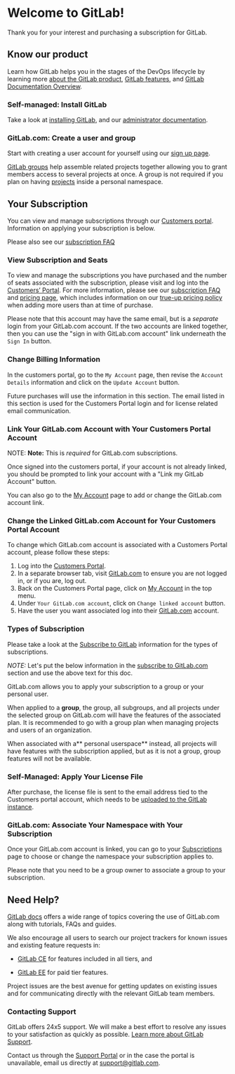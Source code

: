 # Welcome to GitLab!

Thank you for your interest and purchasing a subscription for GitLab.

## Know our product

Learn how GitLab helps you in the stages of the DevOps lifecycle by learning more [about the GitLab product](https://about.gitlab.com/product/), [GitLab features](https://about.gitlab.com/features/), and [GitLab Documentation Overview](../README.md).

### Self-managed: Install GitLab

Take a look at [installing GitLab](https://about.gitlab.com/install/), and our [administrator documentation](../administration/index.md).

### GitLab.com: Create a user and group

Start with creating a user account for yourself using our [sign up page](https://gitlab.com/users/sign_in#register-pane).

[GitLab groups](../user/group/index.md) help assemble related projects together allowing you to grant members access to several projects at once. A group is not required if you plan on having [projects](../user/project/) inside a personal namespace.

## Your Subscription

You can view and manage subscriptions through our [Customers portal](https://customers.gitlab.com/). Information on applying your subscription is below.

Please also see our [subscription FAQ](https://about.gitlab.com/pricing/licensing-faq/)

### View Subscription and Seats

To view and manage the subscriptions you have purchased and the number of seats associated with the subscription, please visit and log into the [Customers’ Portal](https://customers.gitlab.com/subscriptions). For more information, please see our [subscription FAQ](https://about.gitlab.com/pricing/licensing-faq/) and [pricing page](https://about.gitlab.com/pricing/), which includes information on our [true-up pricing policy](https://about.gitlab.com/handbook/product/pricing/#true-up-pricing) when adding more users than at time of purchase.

Please note that this account may have the same email, but is a _separate_ login from your GitLab.com account. If the two accounts are linked together, then you can use the "sign in with GitLab.com account" link underneath the `Sign In` button.

### Change Billing Information

In the customers portal, go to the `My Account` page, then revise the `Account Details` information and click on the `Update Account` button. 

Future purchases will use the information in this section. The email listed in this section is used for the Customers Portal login and for license related email communication.

### Link Your GitLab.com Account with Your Customers Portal Account

NOTE: **Note:** This is *required* for GitLab.com subscriptions.

Once signed into the customers portal, if your account is not already linked, you should be prompted to link your account with a "Link my GitLab Account" button.

You can also go to the [My Account](https://customers.gitlab.com/customers/edit) page to add or change the GitLab.com account link.

### Change the Linked GitLab.com Account for Your Customers Portal Account

To change which GitLab.com account is associated with a Customers Portal account, please follow these steps:

1. Log into the [Customers Portal](https://customers.gitlab.com/customers/sign_in).
1. In a separate browser tab, visit [GitLab.com](https://gitlab.com) to ensure you are not logged in, or if you are, log out.
1. Back on the Customers Portal page, click on [My Account](https://customers.gitlab.com/customers/edit) in the top menu.
1. Under `Your GitLab.com account`, click on `Change linked account` button.
1. Have the user you want associated log into their [GitLab.com](https://gitlab.com) account.

### Types of Subscription

Please take a look at the [Subscribe to GitLab](https://docs.gitlab.com/ee/README.html#subscribe-to-gitlab) information for the types of subscriptions.

*NOTE:* Let's put the below information in the [subscribe to GitLab.com](https://docs.gitlab.com/ee/README.html#gitlabcom) section and use the above text for this doc.

GitLab.com allows you to apply your subscription to a group or your personal user.

When applied to a **group**, the group, all subgroups, and all projects under the selected group on GitLab.com will have the features of the associated plan. It is recommended to go with a group plan when managing projects and users of an organization.

When associated with a** personal userspace** instead, all projects will have features with the subscription applied, but as it is not a group, group features will not be available.

### Self-Managed: Apply Your License File

After purchase, the license file is sent to the email address tied to the Customers portal account, which needs to be [uploaded to the GitLab instance](https://docs.gitlab.com/ee/user/admin_area/license.html#uploading-your-license).

### GitLab.com: Associate Your Namespace with Your Subscription

Once your GitLab.com account is linked, you can go to your [Subscriptions](https://customers.gitlab.com/subscriptions) page to choose or change the namespace your subscription applies to.

Please note that you need to be a group owner to associate a group to your subscription.

## Need Help?

[GitLab docs](http://docs.gitlab.com) offers a wide range of topics covering the use of GitLab.com along with tutorials, FAQs and guides.

We also encourage all users to search our project trackers for known issues and existing feature requests in:

- [GitLab CE](https://gitlab.com/gitlab-org/gitlab-ce/issues/) for features included in all tiers, and

- [GitLab EE](https://gitlab.com/gitlab-org/gitlab-ce/issues/) for paid tier features.

Project issues are the best avenue for getting updates on existing issues and for communicating directly with the relevant GitLab team members.

### Contacting Support

GitLab offers 24x5 support. We will make a best effort to resolve any issues to your satisfaction as quickly as possible. [Learn more about GitLab Support](https://about.gitlab.com/support/).

Contact us through the [Support Portal](https://support.gitlab.com) or in the case the portal is unavailable, email us directly at [support@gitlab.com](mailto:support@gitlab.com).
